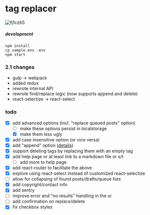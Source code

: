 # tag replacer

![fj1czb5](https://user-images.githubusercontent.com/1895116/46588062-f7a29300-ca63-11e8-9dd8-5c4fccf12651.png)

##### development
```
npm install
cp sample.env .env
npm start
```

### 2.1 changes
- gulp → webpack
- added redux
- rewrote internal API
- rewrote find/replace logic (now supports append and delete)
- react-selectize → react-select

### todo
- [x] add advanced options (incl. "replace queued posts" option)
  - [ ] make these options persist in localstorage
  - [x] make them less ugly
- [x] add case insensitive option (or vice versa)
- [x] add "append" option ([details](https://tagreplacer.tumblr.com/post/170355934973/hi-i-was-wondering-if-you-have-any-suggestions))
- [x] support deleting tags by replacing them with an empty tag
- [x] add help page or at least link to a markdown file or s/t
  - [ ] add more to help page
- [x] add react-router to facilitate the above
- [x] explore using react-select instead of customized react-selectize
- [ ] allow for collapsing of found posts/drafts/queue lists
- [x] add copyright/contact info
- [x] add sentry
- [ ] improve error and "no results" handling in the ui
- [ ] add confirmation on replace/delete 
- [x] fix checkbox styles
